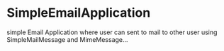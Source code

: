 # SimpleEmailApplication
simple Email Application where user can sent to mail to other user using SimpleMailMessage and MimeMessage... 
